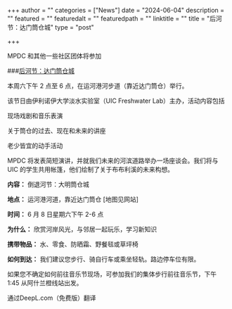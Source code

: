 +++
author = ""
categories = ["News"]
date = "2024-06-04"
description = ""
featured = ""
featuredalt = ""
featuredpath = ""
linktitle = ""
title = "后河节：达门筒仓城"
type = "post"

+++ 

MPDC 和其他一些社区团体将参加 

###[后河节：达门筒仓城](https://www.freshwaterlab.org/projects/backward-river-festival-damen-silo-city) 

 本周六下午 2 点至 6 点，在运河港河步道（靠近达门筒仓）举行。

该节日由伊利诺伊大学淡水实验室（UIC Freshwater Lab）主办，活动内容包括

现场戏剧和音乐表演

关于筒仓的过去、现在和未来的讲座

老少皆宜的动手活动

MPDC 将发表简短演讲，并就我们未来的河滨道路举办一场座谈会。我们将与 UIC 的学生共用帐篷，他们绘制了关于布布利溪的未来构想。

**内容：** 倒退河节：大明筒仓城 

**地点：** 运河港河道，靠近达门筒仓 [地图见网站]

**时间：** 6 月 8 日星期六下午 2-6 点

**为什么：** 欣赏河岸风光，与邻居一起玩乐，学习新知识

**携带物品：** 水、零食、防晒霜、野餐毯或草坪椅

**如何到达：** 我们建议您步行、骑自行车或乘坐轻轨。路边停车位有限。
 
如果您不确定如何前往音乐节现场，可参加我们的集体步行前往音乐节，下午 1:45 从阿什兰橙线站出发。

通过DeepL.com（免费版）翻译









